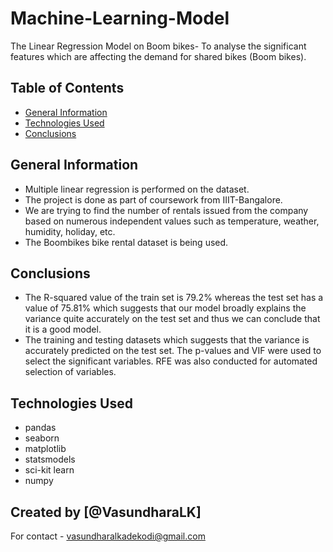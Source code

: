 # Machine-Learning-Model
The Linear Regression Model on Boom bikes- To analyse the significant features which are affecting the demand for shared bikes (Boom bikes).
 

## Table of Contents
* [General Information](#general-information)
* [Technologies Used](#technologies-used)
* [Conclusions](#conclusions)

<!-- You can include any other section that is pertinent to your problem -->

## General Information
- Multiple linear regression is performed on the dataset.
- The project is done as part of coursework from IIIT-Bangalore. 
- We are trying to find the number of rentals issued from the company based on numerous independent values such as temperature, weather, humidity, holiday, etc. 
- The Boombikes bike rental dataset is being used. 

<!-- You don't have to answer all the questions - just the ones relevant to your project. -->

## Conclusions
- The R-squared value of the train set is 79.2% whereas the test set has a value of 75.81% which suggests that our model broadly explains the variance quite accurately on the test set and thus we can conclude that it is a good model.
- The training and testing datasets which suggests that the variance is accurately predicted on the test set. The p-values and VIF were used to select the significant variables. RFE was also conducted for automated selection of variables.


<!-- You don't have to answer all the questions - just the ones relevant to your project. -->


## Technologies Used
- pandas
- seaborn
- matplotlib
- statsmodels
- sci-kit learn
- numpy

<!-- As the libraries versions keep on changing, it is recommended to mention the version of library used in this project -->

## Created by [@VasundharaLK]
For contact - vasundharalkadekodi@gmail.com 

<!-- Optional -->
<!-- ## License -->
<!-- This project is open source and available under the [... License](). -->

<!-- You don't have to include all sections - just the one's relevant to your project -->
